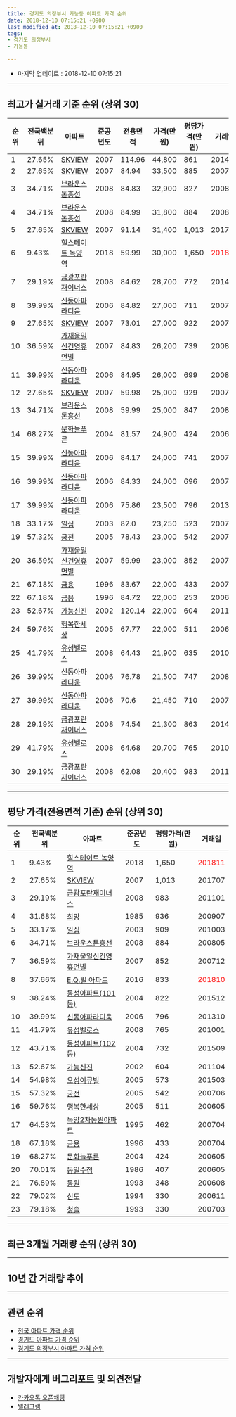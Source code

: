 ```yaml
---
title: 경기도 의정부시 가능동 아파트 가격 순위
date: 2018-12-10 07:15:21 +0900
last_modified_at: 2018-12-10 07:15:21 +0900
tags:
- 경기도 의정부시
- 가능동

---
```


* 마지막 업데이트 : 2018-12-10 07:15:21

---

## 최고가 실거래 기준 순위 (상위 30)


|순위|전국백분위|아파트|준공년도|전용면적|가격(만원)|평당가격(만원)|거래일|
|---|---|---|---|---|---|---|---|
|1|27.65%|[SKVIEW](https://search.naver.com/search.naver?query=%EA%B2%BD%EA%B8%B0%EB%8F%84+%EC%9D%98%EC%A0%95%EB%B6%80%EC%8B%9C+%EA%B0%80%EB%8A%A5%EB%8F%99+SKVIEW)|2007|114.96|44,800|861|201412|
|2|27.65%|[SKVIEW](https://search.naver.com/search.naver?query=%EA%B2%BD%EA%B8%B0%EB%8F%84+%EC%9D%98%EC%A0%95%EB%B6%80%EC%8B%9C+%EA%B0%80%EB%8A%A5%EB%8F%99+SKVIEW)|2007|84.94|33,500|885|200707|
|3|34.71%|[브라운스톤흥선](https://search.naver.com/search.naver?query=%EA%B2%BD%EA%B8%B0%EB%8F%84+%EC%9D%98%EC%A0%95%EB%B6%80%EC%8B%9C+%EA%B0%80%EB%8A%A5%EB%8F%99+%EB%B8%8C%EB%9D%BC%EC%9A%B4%EC%8A%A4%ED%86%A4%ED%9D%A5%EC%84%A0)|2008|84.83|32,900|827|200803|
|4|34.71%|[브라운스톤흥선](https://search.naver.com/search.naver?query=%EA%B2%BD%EA%B8%B0%EB%8F%84+%EC%9D%98%EC%A0%95%EB%B6%80%EC%8B%9C+%EA%B0%80%EB%8A%A5%EB%8F%99+%EB%B8%8C%EB%9D%BC%EC%9A%B4%EC%8A%A4%ED%86%A4%ED%9D%A5%EC%84%A0)|2008|84.99|31,800|884|200805|
|5|27.65%|[SKVIEW](https://search.naver.com/search.naver?query=%EA%B2%BD%EA%B8%B0%EB%8F%84+%EC%9D%98%EC%A0%95%EB%B6%80%EC%8B%9C+%EA%B0%80%EB%8A%A5%EB%8F%99+SKVIEW)|2007|91.14|31,400|1,013|201707|
|6|9.43%|[힐스테이트 녹양역](https://search.naver.com/search.naver?query=%EA%B2%BD%EA%B8%B0%EB%8F%84+%EC%9D%98%EC%A0%95%EB%B6%80%EC%8B%9C+%EA%B0%80%EB%8A%A5%EB%8F%99+%ED%9E%90%EC%8A%A4%ED%85%8C%EC%9D%B4%ED%8A%B8+%EB%85%B9%EC%96%91%EC%97%AD)|2018|59.99|30,000|1,650|<span style="color:red">201811</span>|
|7|29.19%|[금광포란재이너스](https://search.naver.com/search.naver?query=%EA%B2%BD%EA%B8%B0%EB%8F%84+%EC%9D%98%EC%A0%95%EB%B6%80%EC%8B%9C+%EA%B0%80%EB%8A%A5%EB%8F%99+%EA%B8%88%EA%B4%91%ED%8F%AC%EB%9E%80%EC%9E%AC%EC%9D%B4%EB%84%88%EC%8A%A4)|2008|84.62|28,700|772|201412|
|8|39.99%|[신동아파라디움](https://search.naver.com/search.naver?query=%EA%B2%BD%EA%B8%B0%EB%8F%84+%EC%9D%98%EC%A0%95%EB%B6%80%EC%8B%9C+%EA%B0%80%EB%8A%A5%EB%8F%99+%EC%8B%A0%EB%8F%99%EC%95%84%ED%8C%8C%EB%9D%BC%EB%94%94%EC%9B%80)|2006|84.82|27,000|711|200704|
|9|27.65%|[SKVIEW](https://search.naver.com/search.naver?query=%EA%B2%BD%EA%B8%B0%EB%8F%84+%EC%9D%98%EC%A0%95%EB%B6%80%EC%8B%9C+%EA%B0%80%EB%8A%A5%EB%8F%99+SKVIEW)|2007|73.01|27,000|922|200708|
|10|36.59%|[가재울일신건영휴먼빌](https://search.naver.com/search.naver?query=%EA%B2%BD%EA%B8%B0%EB%8F%84+%EC%9D%98%EC%A0%95%EB%B6%80%EC%8B%9C+%EA%B0%80%EB%8A%A5%EB%8F%99+%EA%B0%80%EC%9E%AC%EC%9A%B8%EC%9D%BC%EC%8B%A0%EA%B1%B4%EC%98%81%ED%9C%B4%EB%A8%BC%EB%B9%8C)|2007|84.83|26,200|739|200802|
|11|39.99%|[신동아파라디움](https://search.naver.com/search.naver?query=%EA%B2%BD%EA%B8%B0%EB%8F%84+%EC%9D%98%EC%A0%95%EB%B6%80%EC%8B%9C+%EA%B0%80%EB%8A%A5%EB%8F%99+%EC%8B%A0%EB%8F%99%EC%95%84%ED%8C%8C%EB%9D%BC%EB%94%94%EC%9B%80)|2006|84.95|26,000|699|200802|
|12|27.65%|[SKVIEW](https://search.naver.com/search.naver?query=%EA%B2%BD%EA%B8%B0%EB%8F%84+%EC%9D%98%EC%A0%95%EB%B6%80%EC%8B%9C+%EA%B0%80%EB%8A%A5%EB%8F%99+SKVIEW)|2007|59.98|25,000|929|200710|
|13|34.71%|[브라운스톤흥선](https://search.naver.com/search.naver?query=%EA%B2%BD%EA%B8%B0%EB%8F%84+%EC%9D%98%EC%A0%95%EB%B6%80%EC%8B%9C+%EA%B0%80%EB%8A%A5%EB%8F%99+%EB%B8%8C%EB%9D%BC%EC%9A%B4%EC%8A%A4%ED%86%A4%ED%9D%A5%EC%84%A0)|2008|59.99|25,000|847|200804|
|14|68.27%|[문화늘푸른](https://search.naver.com/search.naver?query=%EA%B2%BD%EA%B8%B0%EB%8F%84+%EC%9D%98%EC%A0%95%EB%B6%80%EC%8B%9C+%EA%B0%80%EB%8A%A5%EB%8F%99+%EB%AC%B8%ED%99%94%EB%8A%98%ED%91%B8%EB%A5%B8)|2004|81.57|24,900|424|200605|
|15|39.99%|[신동아파라디움](https://search.naver.com/search.naver?query=%EA%B2%BD%EA%B8%B0%EB%8F%84+%EC%9D%98%EC%A0%95%EB%B6%80%EC%8B%9C+%EA%B0%80%EB%8A%A5%EB%8F%99+%EC%8B%A0%EB%8F%99%EC%95%84%ED%8C%8C%EB%9D%BC%EB%94%94%EC%9B%80)|2006|84.17|24,000|741|200704|
|16|39.99%|[신동아파라디움](https://search.naver.com/search.naver?query=%EA%B2%BD%EA%B8%B0%EB%8F%84+%EC%9D%98%EC%A0%95%EB%B6%80%EC%8B%9C+%EA%B0%80%EB%8A%A5%EB%8F%99+%EC%8B%A0%EB%8F%99%EC%95%84%ED%8C%8C%EB%9D%BC%EB%94%94%EC%9B%80)|2006|84.33|24,000|696|200704|
|17|39.99%|[신동아파라디움](https://search.naver.com/search.naver?query=%EA%B2%BD%EA%B8%B0%EB%8F%84+%EC%9D%98%EC%A0%95%EB%B6%80%EC%8B%9C+%EA%B0%80%EB%8A%A5%EB%8F%99+%EC%8B%A0%EB%8F%99%EC%95%84%ED%8C%8C%EB%9D%BC%EB%94%94%EC%9B%80)|2006|75.86|23,500|796|201310|
|18|33.17%|[일심](https://search.naver.com/search.naver?query=%EA%B2%BD%EA%B8%B0%EB%8F%84+%EC%9D%98%EC%A0%95%EB%B6%80%EC%8B%9C+%EA%B0%80%EB%8A%A5%EB%8F%99+%EC%9D%BC%EC%8B%AC)|2003|82.0|23,250|523|200711|
|19|57.32%|[궁전](https://search.naver.com/search.naver?query=%EA%B2%BD%EA%B8%B0%EB%8F%84+%EC%9D%98%EC%A0%95%EB%B6%80%EC%8B%9C+%EA%B0%80%EB%8A%A5%EB%8F%99+%EA%B6%81%EC%A0%84)|2005|78.43|23,000|542|200706|
|20|36.59%|[가재울일신건영휴먼빌](https://search.naver.com/search.naver?query=%EA%B2%BD%EA%B8%B0%EB%8F%84+%EC%9D%98%EC%A0%95%EB%B6%80%EC%8B%9C+%EA%B0%80%EB%8A%A5%EB%8F%99+%EA%B0%80%EC%9E%AC%EC%9A%B8%EC%9D%BC%EC%8B%A0%EA%B1%B4%EC%98%81%ED%9C%B4%EB%A8%BC%EB%B9%8C)|2007|59.99|23,000|852|200712|
|21|67.18%|[금용](https://search.naver.com/search.naver?query=%EA%B2%BD%EA%B8%B0%EB%8F%84+%EC%9D%98%EC%A0%95%EB%B6%80%EC%8B%9C+%EA%B0%80%EB%8A%A5%EB%8F%99+%EA%B8%88%EC%9A%A9)|1996|83.67|22,000|433|200704|
|22|67.18%|[금용](https://search.naver.com/search.naver?query=%EA%B2%BD%EA%B8%B0%EB%8F%84+%EC%9D%98%EC%A0%95%EB%B6%80%EC%8B%9C+%EA%B0%80%EB%8A%A5%EB%8F%99+%EA%B8%88%EC%9A%A9)|1996|84.72|22,000|253|200602|
|23|52.67%|[가능신진](https://search.naver.com/search.naver?query=%EA%B2%BD%EA%B8%B0%EB%8F%84+%EC%9D%98%EC%A0%95%EB%B6%80%EC%8B%9C+%EA%B0%80%EB%8A%A5%EB%8F%99+%EA%B0%80%EB%8A%A5%EC%8B%A0%EC%A7%84)|2002|120.14|22,000|604|201104|
|24|59.76%|[행복한세상](https://search.naver.com/search.naver?query=%EA%B2%BD%EA%B8%B0%EB%8F%84+%EC%9D%98%EC%A0%95%EB%B6%80%EC%8B%9C+%EA%B0%80%EB%8A%A5%EB%8F%99+%ED%96%89%EB%B3%B5%ED%95%9C%EC%84%B8%EC%83%81)|2005|67.77|22,000|511|200605|
|25|41.79%|[유성벨로스](https://search.naver.com/search.naver?query=%EA%B2%BD%EA%B8%B0%EB%8F%84+%EC%9D%98%EC%A0%95%EB%B6%80%EC%8B%9C+%EA%B0%80%EB%8A%A5%EB%8F%99+%EC%9C%A0%EC%84%B1%EB%B2%A8%EB%A1%9C%EC%8A%A4)|2008|64.43|21,900|635|201009|
|26|39.99%|[신동아파라디움](https://search.naver.com/search.naver?query=%EA%B2%BD%EA%B8%B0%EB%8F%84+%EC%9D%98%EC%A0%95%EB%B6%80%EC%8B%9C+%EA%B0%80%EB%8A%A5%EB%8F%99+%EC%8B%A0%EB%8F%99%EC%95%84%ED%8C%8C%EB%9D%BC%EB%94%94%EC%9B%80)|2006|76.78|21,500|747|200803|
|27|39.99%|[신동아파라디움](https://search.naver.com/search.naver?query=%EA%B2%BD%EA%B8%B0%EB%8F%84+%EC%9D%98%EC%A0%95%EB%B6%80%EC%8B%9C+%EA%B0%80%EB%8A%A5%EB%8F%99+%EC%8B%A0%EB%8F%99%EC%95%84%ED%8C%8C%EB%9D%BC%EB%94%94%EC%9B%80)|2006|70.6|21,450|710|200703|
|28|29.19%|[금광포란재이너스](https://search.naver.com/search.naver?query=%EA%B2%BD%EA%B8%B0%EB%8F%84+%EC%9D%98%EC%A0%95%EB%B6%80%EC%8B%9C+%EA%B0%80%EB%8A%A5%EB%8F%99+%EA%B8%88%EA%B4%91%ED%8F%AC%EB%9E%80%EC%9E%AC%EC%9D%B4%EB%84%88%EC%8A%A4)|2008|74.54|21,300|863|201407|
|29|41.79%|[유성벨로스](https://search.naver.com/search.naver?query=%EA%B2%BD%EA%B8%B0%EB%8F%84+%EC%9D%98%EC%A0%95%EB%B6%80%EC%8B%9C+%EA%B0%80%EB%8A%A5%EB%8F%99+%EC%9C%A0%EC%84%B1%EB%B2%A8%EB%A1%9C%EC%8A%A4)|2008|64.68|20,700|765|201001|
|30|29.19%|[금광포란재이너스](https://search.naver.com/search.naver?query=%EA%B2%BD%EA%B8%B0%EB%8F%84+%EC%9D%98%EC%A0%95%EB%B6%80%EC%8B%9C+%EA%B0%80%EB%8A%A5%EB%8F%99+%EA%B8%88%EA%B4%91%ED%8F%AC%EB%9E%80%EC%9E%AC%EC%9D%B4%EB%84%88%EC%8A%A4)|2008|62.08|20,400|983|201101|


---

## 평당 가격(전용면적 기준) 순위 (상위 30)


|순위|전국백분위|아파트|준공년도|평당가격(만원)|거래일|
|---|---|---|---|---|---|
|1|9.43%|[힐스테이트 녹양역](https://search.naver.com/search.naver?query=%EA%B2%BD%EA%B8%B0%EB%8F%84+%EC%9D%98%EC%A0%95%EB%B6%80%EC%8B%9C+%EA%B0%80%EB%8A%A5%EB%8F%99+%ED%9E%90%EC%8A%A4%ED%85%8C%EC%9D%B4%ED%8A%B8+%EB%85%B9%EC%96%91%EC%97%AD)|2018|1,650|<span style="color:red">201811</span>|
|2|27.65%|[SKVIEW](https://search.naver.com/search.naver?query=%EA%B2%BD%EA%B8%B0%EB%8F%84+%EC%9D%98%EC%A0%95%EB%B6%80%EC%8B%9C+%EA%B0%80%EB%8A%A5%EB%8F%99+SKVIEW)|2007|1,013|201707|
|3|29.19%|[금광포란재이너스](https://search.naver.com/search.naver?query=%EA%B2%BD%EA%B8%B0%EB%8F%84+%EC%9D%98%EC%A0%95%EB%B6%80%EC%8B%9C+%EA%B0%80%EB%8A%A5%EB%8F%99+%EA%B8%88%EA%B4%91%ED%8F%AC%EB%9E%80%EC%9E%AC%EC%9D%B4%EB%84%88%EC%8A%A4)|2008|983|201101|
|4|31.68%|[희망](https://search.naver.com/search.naver?query=%EA%B2%BD%EA%B8%B0%EB%8F%84+%EC%9D%98%EC%A0%95%EB%B6%80%EC%8B%9C+%EA%B0%80%EB%8A%A5%EB%8F%99+%ED%9D%AC%EB%A7%9D)|1985|936|200907|
|5|33.17%|[일심](https://search.naver.com/search.naver?query=%EA%B2%BD%EA%B8%B0%EB%8F%84+%EC%9D%98%EC%A0%95%EB%B6%80%EC%8B%9C+%EA%B0%80%EB%8A%A5%EB%8F%99+%EC%9D%BC%EC%8B%AC)|2003|909|201003|
|6|34.71%|[브라운스톤흥선](https://search.naver.com/search.naver?query=%EA%B2%BD%EA%B8%B0%EB%8F%84+%EC%9D%98%EC%A0%95%EB%B6%80%EC%8B%9C+%EA%B0%80%EB%8A%A5%EB%8F%99+%EB%B8%8C%EB%9D%BC%EC%9A%B4%EC%8A%A4%ED%86%A4%ED%9D%A5%EC%84%A0)|2008|884|200805|
|7|36.59%|[가재울일신건영휴먼빌](https://search.naver.com/search.naver?query=%EA%B2%BD%EA%B8%B0%EB%8F%84+%EC%9D%98%EC%A0%95%EB%B6%80%EC%8B%9C+%EA%B0%80%EB%8A%A5%EB%8F%99+%EA%B0%80%EC%9E%AC%EC%9A%B8%EC%9D%BC%EC%8B%A0%EA%B1%B4%EC%98%81%ED%9C%B4%EB%A8%BC%EB%B9%8C)|2007|852|200712|
|8|37.66%|[E.Q.빌 아파트](https://search.naver.com/search.naver?query=%EA%B2%BD%EA%B8%B0%EB%8F%84+%EC%9D%98%EC%A0%95%EB%B6%80%EC%8B%9C+%EA%B0%80%EB%8A%A5%EB%8F%99+E.Q.%EB%B9%8C+%EC%95%84%ED%8C%8C%ED%8A%B8)|2016|833|<span style="color:red">201810</span>|
|9|38.24%|[동성아파트(101동)](https://search.naver.com/search.naver?query=%EA%B2%BD%EA%B8%B0%EB%8F%84+%EC%9D%98%EC%A0%95%EB%B6%80%EC%8B%9C+%EA%B0%80%EB%8A%A5%EB%8F%99+%EB%8F%99%EC%84%B1%EC%95%84%ED%8C%8C%ED%8A%B8%28101%EB%8F%99%29)|2004|822|201512|
|10|39.99%|[신동아파라디움](https://search.naver.com/search.naver?query=%EA%B2%BD%EA%B8%B0%EB%8F%84+%EC%9D%98%EC%A0%95%EB%B6%80%EC%8B%9C+%EA%B0%80%EB%8A%A5%EB%8F%99+%EC%8B%A0%EB%8F%99%EC%95%84%ED%8C%8C%EB%9D%BC%EB%94%94%EC%9B%80)|2006|796|201310|
|11|41.79%|[유성벨로스](https://search.naver.com/search.naver?query=%EA%B2%BD%EA%B8%B0%EB%8F%84+%EC%9D%98%EC%A0%95%EB%B6%80%EC%8B%9C+%EA%B0%80%EB%8A%A5%EB%8F%99+%EC%9C%A0%EC%84%B1%EB%B2%A8%EB%A1%9C%EC%8A%A4)|2008|765|201001|
|12|43.71%|[동성아파트(102동)](https://search.naver.com/search.naver?query=%EA%B2%BD%EA%B8%B0%EB%8F%84+%EC%9D%98%EC%A0%95%EB%B6%80%EC%8B%9C+%EA%B0%80%EB%8A%A5%EB%8F%99+%EB%8F%99%EC%84%B1%EC%95%84%ED%8C%8C%ED%8A%B8%28102%EB%8F%99%29)|2004|732|201509|
|13|52.67%|[가능신진](https://search.naver.com/search.naver?query=%EA%B2%BD%EA%B8%B0%EB%8F%84+%EC%9D%98%EC%A0%95%EB%B6%80%EC%8B%9C+%EA%B0%80%EB%8A%A5%EB%8F%99+%EA%B0%80%EB%8A%A5%EC%8B%A0%EC%A7%84)|2002|604|201104|
|14|54.98%|[오성이큐빌](https://search.naver.com/search.naver?query=%EA%B2%BD%EA%B8%B0%EB%8F%84+%EC%9D%98%EC%A0%95%EB%B6%80%EC%8B%9C+%EA%B0%80%EB%8A%A5%EB%8F%99+%EC%98%A4%EC%84%B1%EC%9D%B4%ED%81%90%EB%B9%8C)|2005|573|201503|
|15|57.32%|[궁전](https://search.naver.com/search.naver?query=%EA%B2%BD%EA%B8%B0%EB%8F%84+%EC%9D%98%EC%A0%95%EB%B6%80%EC%8B%9C+%EA%B0%80%EB%8A%A5%EB%8F%99+%EA%B6%81%EC%A0%84)|2005|542|200706|
|16|59.76%|[행복한세상](https://search.naver.com/search.naver?query=%EA%B2%BD%EA%B8%B0%EB%8F%84+%EC%9D%98%EC%A0%95%EB%B6%80%EC%8B%9C+%EA%B0%80%EB%8A%A5%EB%8F%99+%ED%96%89%EB%B3%B5%ED%95%9C%EC%84%B8%EC%83%81)|2005|511|200605|
|17|64.53%|[녹양2차동원아파트](https://search.naver.com/search.naver?query=%EA%B2%BD%EA%B8%B0%EB%8F%84+%EC%9D%98%EC%A0%95%EB%B6%80%EC%8B%9C+%EA%B0%80%EB%8A%A5%EB%8F%99+%EB%85%B9%EC%96%912%EC%B0%A8%EB%8F%99%EC%9B%90%EC%95%84%ED%8C%8C%ED%8A%B8)|1995|462|200704|
|18|67.18%|[금용](https://search.naver.com/search.naver?query=%EA%B2%BD%EA%B8%B0%EB%8F%84+%EC%9D%98%EC%A0%95%EB%B6%80%EC%8B%9C+%EA%B0%80%EB%8A%A5%EB%8F%99+%EA%B8%88%EC%9A%A9)|1996|433|200704|
|19|68.27%|[문화늘푸른](https://search.naver.com/search.naver?query=%EA%B2%BD%EA%B8%B0%EB%8F%84+%EC%9D%98%EC%A0%95%EB%B6%80%EC%8B%9C+%EA%B0%80%EB%8A%A5%EB%8F%99+%EB%AC%B8%ED%99%94%EB%8A%98%ED%91%B8%EB%A5%B8)|2004|424|200605|
|20|70.01%|[동일수정](https://search.naver.com/search.naver?query=%EA%B2%BD%EA%B8%B0%EB%8F%84+%EC%9D%98%EC%A0%95%EB%B6%80%EC%8B%9C+%EA%B0%80%EB%8A%A5%EB%8F%99+%EB%8F%99%EC%9D%BC%EC%88%98%EC%A0%95)|1986|407|200605|
|21|76.89%|[동원](https://search.naver.com/search.naver?query=%EA%B2%BD%EA%B8%B0%EB%8F%84+%EC%9D%98%EC%A0%95%EB%B6%80%EC%8B%9C+%EA%B0%80%EB%8A%A5%EB%8F%99+%EB%8F%99%EC%9B%90)|1993|348|200608|
|22|79.02%|[신도](https://search.naver.com/search.naver?query=%EA%B2%BD%EA%B8%B0%EB%8F%84+%EC%9D%98%EC%A0%95%EB%B6%80%EC%8B%9C+%EA%B0%80%EB%8A%A5%EB%8F%99+%EC%8B%A0%EB%8F%84)|1994|330|200611|
|23|79.18%|[청솔](https://search.naver.com/search.naver?query=%EA%B2%BD%EA%B8%B0%EB%8F%84+%EC%9D%98%EC%A0%95%EB%B6%80%EC%8B%9C+%EA%B0%80%EB%8A%A5%EB%8F%99+%EC%B2%AD%EC%86%94)|1993|330|200703|


---

## 최근 3개월 거래량 순위 (상위 30)


<div style="width:100%;">
    <canvas id="deal_count_ranking" height="250"></canvas>
</div>


<script>
new Chart(document.getElementById("deal_count_ranking"), {
    type: 'horizontalBar',
    data: {
        labels: ['SKVIEW', '동원', '브라운스톤흥선', '신도', '금광포란재이너스', '녹양2차동원아파트', '일심', 'E.Q.빌 아파트', '힐스테이트 녹양역'],
        datasets: [{
            label: '실거래 수',
            data: [13, 6, 6, 3, 2, 1, 1, 1, 1],
            borderColor: "rgba(255, 0, 128, 1)",
            backgroundColor: "rgba(255, 0, 128, 0.5)",
            fill: false,
        }]
    },
    options: {
        responsive: true,
        title: {
            display: true,
            text: '최근 3개월 거래량 순위'
        },
        tooltips: {
            mode: 'index',
            intersect: false,
            callbacks: {
                title: function(tooltipItems, data) {
                    return "실거래 수:";
                },
                label: function(tooltipItem, data) {
                    return data.labels[tooltipItem.index] + ": " + tooltipItem.xLabel;
                }
            }
        },
        hover: {
            mode: 'nearest',
            intersect: true
        },
        scales: {
            xAxes: [{
                display: true,
                scaleLabel: {
                    display: true,
                    labelString: '실거래 수'
                },
                ticks: {
                    suggestedMin: 0,
                }
            }],
            yAxes: [{
                display: true,
                ticks: {
                    autoSkip: false,
                    callback: function(value, index, values) {
                        if (value.length > 15)
                            return value.substr(0, 13) + "...";
                        else
                            return value;
                    }
                },
                scaleLabel: {
                    display: false,
                }
            }]
        }
    }
});

</script>


---

## 10년 간 거래량 추이


<div style="width:100%;">
    <canvas id="deal_progress" height="250"></canvas>
</div>

<script>
new Chart(document.getElementById("deal_progress"), {
    type: 'line',
    data: {
        labels: ['200812','200901','200902','200903','200904','200905','200906','200907','200908','200909','200910','200911','200912','201001','201002','201003','201004','201005','201006','201007','201008','201009','201010','201011','201012','201101','201102','201103','201104','201105','201106','201107','201108','201109','201110','201111','201112','201201','201202','201203','201204','201205','201206','201207','201208','201209','201210','201211','201212','201301','201302','201303','201304','201305','201306','201307','201308','201309','201310','201311','201312','201401','201402','201403','201404','201405','201406','201407','201408','201409','201410','201411','201412','201501','201502','201503','201504','201505','201506','201507','201508','201509','201510','201511','201512','201601','201602','201603','201604','201605','201606','201607','201608','201609','201610','201611','201612','201701','201702','201703','201704','201705','201706','201707','201708','201709','201710','201711','201712','201801','201802','201803','201804','201805','201806','201807','201808','201809','201810','201811','201812'],
        datasets: [{
            label: '실거래 수',
            pointRadius: 1,
            data: [0, 2, 3, 4, 8, 17, 22, 14, 20, 29, 8, 8, 6, 6, 8, 15, 15, 6, 3, 12, 12, 7, 14, 18, 16, 16, 23, 23, 20, 9, 11, 11, 17, 21, 8, 13, 8, 5, 19, 11, 6, 12, 14, 13, 11, 15, 13, 3, 7, 5, 18, 11, 18, 17, 15, 12, 19, 17, 28, 15, 11, 13, 22, 23, 17, 12, 12, 17, 18, 20, 25, 16, 13, 23, 30, 40, 33, 28, 40, 28, 36, 40, 29, 21, 15, 26, 19, 29, 32, 31, 21, 41, 34, 26, 40, 21, 17, 13, 22, 20, 30, 30, 29, 31, 22, 19, 25, 19, 14, 19, 11, 24, 14, 21, 15, 25, 24, 24, 19, 15, 0],
            borderColor: "rgba(255, 201, 14, 1)",
            backgroundColor: "rgba(255, 201, 14, 0.5)",
            fill: true,
        }]
    },
    options: {
        responsive: true,
        title: {
            display: true,
            text: '10년간 거래량 추이'
        },
        tooltips: {
            mode: 'index',
            intersect: false,
        },
        hover: {
            mode: 'nearest',
            intersect: true
        },
        scales: {
            xAxes: [{
                display: true,
                scaleLabel: {
                    display: true,
                    labelString: '년/월'
                }
            }],
            yAxes: [{
                display: true,
                ticks: {
                    suggestedMin: 0,
                },
                scaleLabel: {
                    display: true,
                    labelString: '실거래 수'
                }
            }]
        }
    }
});

</script>


---

## 관련 순위

- [전국 아파트 가격 순위](https://inasie.github.io/apt-ranking/전국)
- [경기도 아파트 가격 순위](https://inasie.github.io/apt-ranking/경기도)
- [경기도 의정부시 아파트 가격 순위](https://inasie.github.io/apt-ranking/경기도-의정부시)


---

## 개발자에게 버그리포트 및 의견전달

- [카카오톡 오픈채팅](https://open.kakao.com/o/gLJUAP4)
- [텔레그램](https://t.me/inasie)


